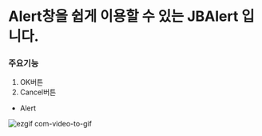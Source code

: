 # Alert창을 쉽게 이용할 수 있는 JBAlert 입니다.

### 주요기능
1. OK버튼
2. Cancel버튼
- Alert

![ezgif com-video-to-gif](https://user-images.githubusercontent.com/52398126/79314992-6b690a00-7f3d-11ea-9909-6c79da7ee82e.gif)
